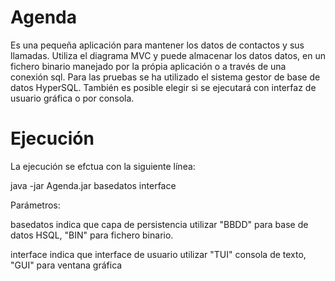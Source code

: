 # Agenda
Es una pequeña aplicación para mantener los datos de contactos y sus llamadas.
Utiliza el diagrama MVC y puede almacenar los datos datos, en un fichero binario manejado por la própia aplicación o a través de una conexión sql.
Para las pruebas se ha utilizado el sistema gestor de base de datos HyperSQL.
También es posible elegir si se ejecutará con interfaz de usuario gráfica o por consola.

# Ejecución
La ejecución se efctua con la siguiente línea:

java -jar Agenda.jar basedatos interface

Parámetros:

basedatos indica que capa de persistencia utilizar "BBDD" para base de datos HSQL, "BIN" para fichero binario.

interface indica que interface de usuario utilizar "TUI" consola de texto, "GUI" para ventana gráfica
